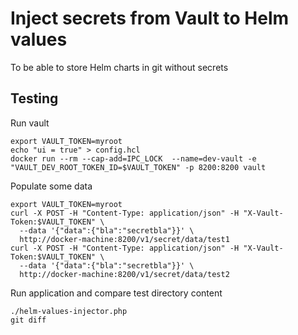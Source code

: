 # Inject secrets from Vault to Helm values

To be able to store Helm charts in git without secrets

## Testing

Run vault

```shell script
export VAULT_TOKEN=myroot
echo "ui = true" > config.hcl
docker run --rm --cap-add=IPC_LOCK  --name=dev-vault -e "VAULT_DEV_ROOT_TOKEN_ID=$VAULT_TOKEN" -p 8200:8200 vault
```

Populate some data

```shell script
export VAULT_TOKEN=myroot
curl -X POST -H "Content-Type: application/json" -H "X-Vault-Token:$VAULT_TOKEN" \
  --data '{"data":{"bla":"secretbla"}}' \
  http://docker-machine:8200/v1/secret/data/test1
curl -X POST -H "Content-Type: application/json" -H "X-Vault-Token:$VAULT_TOKEN" \
  --data '{"data":{"bla":"secretbla"}}' \
  http://docker-machine:8200/v1/secret/data/test2
```

Run application and compare test directory content

```shell script
./helm-values-injector.php
git diff
```